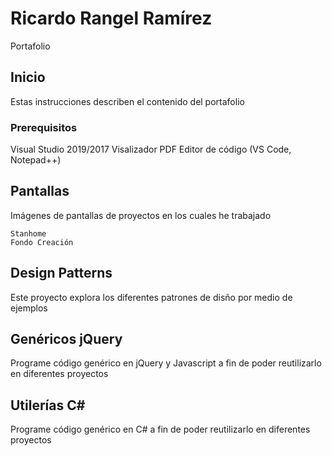 # Ricardo Rangel Ramírez

Portafolio

## Inicio

Estas instrucciones describen el contenido del portafolio

### Prerequisitos

Visual Studio 2019/2017
Visalizador PDF
Editor de código (VS Code, Notepad++)

## Pantallas

Imágenes de pantallas de proyectos en los cuales he trabajado

```
Stanhome
Fondo Creación
```

## Design Patterns

Este proyecto explora los diferentes patrones de disño por medio de ejemplos

## Genéricos jQuery

Programe código genérico en jQuery y Javascript a fin de poder reutilizarlo en diferentes proyectos

## Utilerías C#

Programe código genérico en C# a fin de poder reutilizarlo en diferentes proyectos


